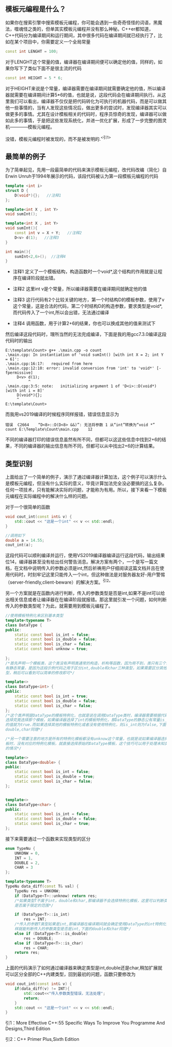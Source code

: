 ## 模板元编程是什么？

如果你在搜索引擎中搜索模板元编程，你可能会遇到一些奇奇怪怪的词语，黑魔法，噬魂怪之类的，但单其实模板元编程并没有那么神秘。C++er都知道，C++代码分为编译期间和运行期间，其中很多代码在编译期间就已经执行了，比如在某个项目中，你需要定义一个全局常量
```c++
const int LENGHT = 100;
```
对于LENGHT这个常量的值，编译器在编译期间便可以确定他的值，同样的，如果你写下了类似下面不是很主流的代码
```c++
const int HEIGHT = 5 * 6;
```
对于HEIGHT来说是个常量，编译器需要在编译期间就需要确定他的值，所以编译器就需要在编译期间计算5*6的值，也就是说，这段代码会在编译期间执行。从这里我们可以看出，编译器不仅仅是把代码转化为可执行的机器代码，而是可以做其他一些事情的，当有人发现这些情况后，做出更多的尝试时，发现编译器其实可以做更多的事情。尤其在设计模板相关的代码时，程序员惊奇的发现，编译器可以做如此多的事情，于是把这些发现系统化，并进一优化扩展，形成了一步完整的图灵机————模板元编程。

没错，模板元编程时被发现的，而不是被发明的.<sup><引1></sup>

## 最简单的例子

为了简单起见，先用一段最简单的代码来演示模板元编程，改代码改编（简化）自Erwin Unruh于1994年展示的代码，该段代码被认为第一段模板元编程的代码
```c++
template <int i> 
struct D {
    D(void*){};   //注释1
};

template<int X , int Y> 
void sumInt();

template<int X , int Y>
void sumInt(){
    const int v = X + Y;   //注释2
    D<v> d(1);   //注释3
}

int main(){
    sumInt<2,6>();  //注释4
}
```
+ 注释1 定义了一个模板结构，构造函数时一个void*,这个结构的作用就是让程序在编译阶段就出错。

+ 注释2 这里int v是个常量，所以编译器需要在编译期间就确定他的值

+ 注释3 这行代码有2个比较关键的地方，第一个时结构D的模板参数，使用了v这个常量，这是合法的代码，第二个时结构D的构造参数，要求类型是void*,而代码传入了一个int,所以会出错，无法通过编译

+ 注释4 调用函数，用于计算2+6的结果，你也可以换成其他的值来测试下

然后编译这段代码时，理所当然的无法完成编译，下面是我的用gcc7.3.0编译这段代码时的输出
```shell
E:\template\Count> g++ .\main.cpp -o count
.\main.cpp: In instantiation of 'void sumInt() [with int X = 2; int Y = 6]':
.\main.cpp:16:17:   required from here
.\main.cpp:12:10: error: invalid conversion from 'int' to 'void*' [-fpermissive]
     D<v> d(1);
          ^
.\main.cpp:3:5: note:   initializing argument 1 of 'D<i>::D(void*) [with int i = 8]'
     D(void*){};
     ^
E:\template\Count>
```
而我用vs2019编译的时候程序同样报错，错误信息显示为
```shell
错误	C2664	 “D<8>::D(D<8> &&)”: 无法将参数 1 从“int”转换为“void *”	count E:\Template\Count\main.cpp	12	
```
不同的编译器打印的错误信息虽然有所不同，但都可以这这些信息中找到2+6的结果，不同的编译器的输出信息有所不同，但都可以从中找出2+6的计算结果。


## 类型识别

上面给出了一个简单的例子，演示了通过编译器计算加法，这个例子可以演示什么是模板元编程，但没有什么实际的意义，毕竟计算加法完全没必要搞的这么复杂。任何一项技术，只有能解决实际的问题，才能称为有用。所以，接下来看一下模板元编程在实际编程中的解决什么样的问题。

对于一个很简单的函数
```c++
void cout_int(const int& v) {
	std::cout << "这是一个int" << v << std::endl;
}

//调用如下
double a = 14.55;
cout_int(a);
```
这段代码可以顺利编译并运行，使用VS2019编译器编译运行这段代码，输出结果位14，编译器甚至没有给出任何警告消息。解决方案有两个，一个是写一篇文档，在文档中说明传入的参数必须是int,然后祈祷用户仔细阅读这篇文档并且在使用代码时，时刻牢记这里只能传入一个int，但这种做法是对服务器友好-用户警惕（server-friendly,client-beware）的解决方案。<sup>引2<suo>。

另一个方案就是在函数内进行判断，传入的参数类型是否是int,如果不是int可以给出相关信息或者让编译器在在编译阶段就报错。那这里就引发一个问题，如何判断传入的参数类型呢？为此，就需要用到模板元编程了。
```c++
//使用模板特例化来区别基本类型
template<typename T>
class DataType {
public:
	static const bool is_int = false;
	static const bool is_double = false;
	static const bool is_char = false;
    static const bool unknow = true;
    
};
/*首先声明一个模板类，这个类没有声明类通常的构造，析构等函数，因为用不到，类只有三个公
有静态常量，是因为这段示例代码之用于区分int,double和char三种类型，如果需要区分其他类
型，稍后可以看到可以简单的修改即可*/

template<>
class DataType<int> {
public:
	static const bool is_int = true;
	static const bool is_double = false;
	static const bool is_char = false;
};
/*这个类声明是DataType的模板特例化，也就是说在调用DataType类时，编译器需要根据代码来
选择究竟选择那个模板，如果编译器选择了int的模板特例化，那DataType的静态公有常量is_int
的值就为true.而如果选择其他的模板特例化或者没有使用特例化，则is_int则为false,下面
double,char同理*/

/*另一个需要注意的地方是所有的特例化模板都没有unknow这个常量，也就是说如果编译器选择模
板时，没有对应的特例化模板，就直接选择原始的DataType模板，这个技巧可以用于处理未知类型
的情况*/

template<>
class DataType<double> {
public:
	static const bool is_int = false;
	static const bool is_double = true;
	static const bool is_char = false;
};


template<>
class DataType<char> {
public:
	static const bool is_int = false;
	static const bool is_double = false;
	static const bool is_char = true;
};
```
接下来需要通过一个函数来实现类型的区分
```c++
enum TypeNu {
	UNKONW = 0,
	INT = 1,
	DOUBLE = 2,
	CHAR = 3
};

template<typename T>
TypeNu data_diff(const T& val) {
	TypeNu res = UNKONW;
    if (DataType<T>::unknow) return res;
    /*如果类型T不属于int，double和char,那编译器不会选择特例化模板，这里可以判断类型T
	是否属于限定的范围*/

	if (DataType<T>::is_int)
		res = INT;
    /*传入的参数T类型如果是int,那编译器在编译期间就会确定使用DataType的int特例化,这
	样就能判断传入的参数类型是否是int,下面的double和char同理*/    
	else if (DataType<T>::is_double)
		res = DOUBLE;
	else if (DataType<T>::is_char)
		res = CHAR;
	return res;
}
```
上面的代码演示了如何通过编译器来确定类型是int,double还是char,稍加扩展就可以区分全部的C++内建类型，回到最初的问题，函数只要修改为
```c++
void cout_int(const int& v) {
    if(data_diff(v) != INT){
        std::cout<<"传入参数类型错误，无法处理";
        return;
    }
	std::cout << "这是一个int" << v << std::endl;
}
```


引1：More Effective C++:55 Specific Ways To Improve You Programme And Designs,Third Edition

引2：C++ Primer Plus,Sixth Edition